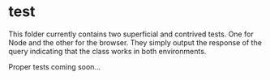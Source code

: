 # test

This folder currently contains two superficial and contrived tests. One for Node and the other for the browser. They simply
output the response of the query indicating that the class works in both environments.

Proper tests coming soon...
